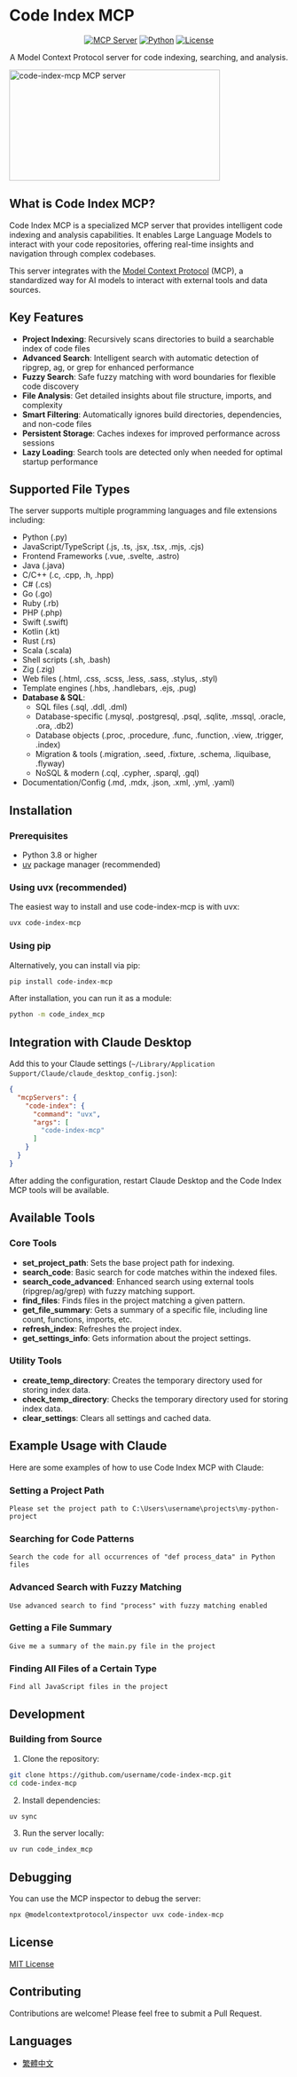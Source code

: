 # Code Index MCP

<div align="center">

[![MCP Server](https://img.shields.io/badge/MCP-Server-blue)](https://modelcontextprotocol.io)
[![Python](https://img.shields.io/badge/Python-3.8%2B-green)](https://www.python.org/)
[![License](https://img.shields.io/badge/License-MIT-yellow)](LICENSE)

A Model Context Protocol server for code indexing, searching, and analysis.

</div>

<a href="https://glama.ai/mcp/servers/@johnhuang316/code-index-mcp">
  <img width="380" height="200" src="https://glama.ai/mcp/servers/@johnhuang316/code-index-mcp/badge" alt="code-index-mcp MCP server" />
</a>

## What is Code Index MCP?

Code Index MCP is a specialized MCP server that provides intelligent code indexing and analysis capabilities. It enables Large Language Models to interact with your code repositories, offering real-time insights and navigation through complex codebases.

This server integrates with the [Model Context Protocol](https://modelcontextprotocol.io) (MCP), a standardized way for AI models to interact with external tools and data sources.

## Key Features

- **Project Indexing**: Recursively scans directories to build a searchable index of code files
- **Advanced Search**: Intelligent search with automatic detection of ripgrep, ag, or grep for enhanced performance
- **Fuzzy Search**: Safe fuzzy matching with word boundaries for flexible code discovery
- **File Analysis**: Get detailed insights about file structure, imports, and complexity
- **Smart Filtering**: Automatically ignores build directories, dependencies, and non-code files
- **Persistent Storage**: Caches indexes for improved performance across sessions
- **Lazy Loading**: Search tools are detected only when needed for optimal startup performance

## Supported File Types

The server supports multiple programming languages and file extensions including:

- Python (.py)
- JavaScript/TypeScript (.js, .ts, .jsx, .tsx, .mjs, .cjs)
- Frontend Frameworks (.vue, .svelte, .astro)
- Java (.java)
- C/C++ (.c, .cpp, .h, .hpp)
- C# (.cs)
- Go (.go)
- Ruby (.rb)
- PHP (.php)
- Swift (.swift)
- Kotlin (.kt)
- Rust (.rs)
- Scala (.scala)
- Shell scripts (.sh, .bash)
- Zig (.zig)
- Web files (.html, .css, .scss, .less, .sass, .stylus, .styl)
- Template engines (.hbs, .handlebars, .ejs, .pug)
- **Database & SQL**:
  - SQL files (.sql, .ddl, .dml)
  - Database-specific (.mysql, .postgresql, .psql, .sqlite, .mssql, .oracle, .ora, .db2)
  - Database objects (.proc, .procedure, .func, .function, .view, .trigger, .index)
  - Migration & tools (.migration, .seed, .fixture, .schema, .liquibase, .flyway)
  - NoSQL & modern (.cql, .cypher, .sparql, .gql)
- Documentation/Config (.md, .mdx, .json, .xml, .yml, .yaml)

## Installation

### Prerequisites

- Python 3.8 or higher
- [uv](https://github.com/astral-sh/uv) package manager (recommended)

### Using uvx (recommended)

The easiest way to install and use code-index-mcp is with uvx:

```bash
uvx code-index-mcp
```

### Using pip

Alternatively, you can install via pip:

```bash
pip install code-index-mcp
```

After installation, you can run it as a module:

```bash
python -m code_index_mcp
```

## Integration with Claude Desktop

Add this to your Claude settings (`~/Library/Application Support/Claude/claude_desktop_config.json`):

```json
{
  "mcpServers": {
    "code-index": {
      "command": "uvx",
      "args": [
        "code-index-mcp"
      ]
    }
  }
}
```

After adding the configuration, restart Claude Desktop and the Code Index MCP tools will be available.

## Available Tools

### Core Tools

- **set_project_path**: Sets the base project path for indexing.
- **search_code**: Basic search for code matches within the indexed files.
- **search_code_advanced**: Enhanced search using external tools (ripgrep/ag/grep) with fuzzy matching support.
- **find_files**: Finds files in the project matching a given pattern.
- **get_file_summary**: Gets a summary of a specific file, including line count, functions, imports, etc.
- **refresh_index**: Refreshes the project index.
- **get_settings_info**: Gets information about the project settings.

### Utility Tools

- **create_temp_directory**: Creates the temporary directory used for storing index data.
- **check_temp_directory**: Checks the temporary directory used for storing index data.
- **clear_settings**: Clears all settings and cached data.

## Example Usage with Claude

Here are some examples of how to use Code Index MCP with Claude:

### Setting a Project Path

```
Please set the project path to C:\Users\username\projects\my-python-project
```

### Searching for Code Patterns

```
Search the code for all occurrences of "def process_data" in Python files
```

### Advanced Search with Fuzzy Matching

```
Use advanced search to find "process" with fuzzy matching enabled
```

### Getting a File Summary

```
Give me a summary of the main.py file in the project
```

### Finding All Files of a Certain Type

```
Find all JavaScript files in the project
```

## Development

### Building from Source

1. Clone the repository:

```bash
git clone https://github.com/username/code-index-mcp.git
cd code-index-mcp
```

2. Install dependencies:

```bash
uv sync
```

3. Run the server locally:

```bash
uv run code_index_mcp
```

## Debugging

You can use the MCP inspector to debug the server:

```bash
npx @modelcontextprotocol/inspector uvx code-index-mcp
```

## License

[MIT License](LICENSE)

## Contributing

Contributions are welcome! Please feel free to submit a Pull Request.

## Languages

- [繁體中文](README_zh.md)